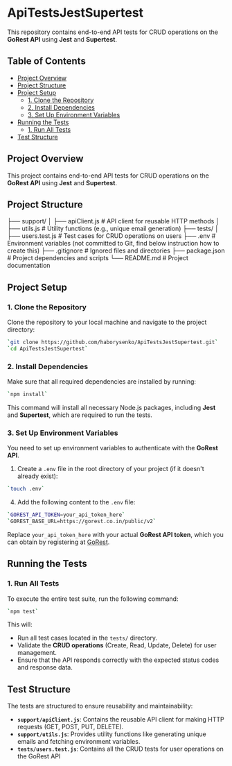 # ApiTestsJestSupertest
This repository contains end-to-end API tests for CRUD operations on the **GoRest API** using **Jest** and **Supertest**.

## Table of Contents
- [Project Overview](#project-overview)
- [Project Structure](#project-structure)
- [Project Setup](#project-setup)
  - [1. Clone the Repository](#1-clone-the-reposiory)
  - [2. Install Dependencies](#2-install-dependencies)
  - [3. Set Up Environment Variables](#3-set-up-environment-variables)
- [Running the Tests](#running-the-tests)
  - [1. Run All Tests](#1-run-all-tests)
- [Test Structure](#test-structure)

## Project Overview
This project contains end-to-end API tests for CRUD operations on the **GoRest API** using **Jest** and **Supertest**.

## Project Structure
├── support/
│   ├── apiClient.js      # API client for reusable HTTP methods
│   ├── utils.js          # Utility functions (e.g., unique email generation)
├── tests/
│   ├── users.test.js     # Test cases for CRUD operations on users
├── .env                  # Environment variables (not committed to Git, find below instruction how to create this)
├── .gitignore            # Ignored files and directories
├── package.json          # Project dependencies and scripts
└── README.md             # Project documentation

## Project Setup
### 1. Clone the Repository

Clone the repository to your local machine and navigate to the project directory:
```bash  
`git clone https://github.com/haborysenko/ApiTestsJestSupertest.git`  
`cd ApiTestsJestSupertest`
```

### 2. Install Dependencies
Make sure that all required dependencies are installed by running:
```bash  
`npm install`
```

This command will install all necessary Node.js packages, including **Jest** and **Supertest**, which are required to run the tests.

### 3. Set Up Environment Variables
You need to set up environment variables to authenticate with the **GoRest API**.

1. Create a `.env` file in the root directory of your project (if it doesn't already exist):
```bash  
`touch .env`
```

4. Add the following content to the `.env` file:
```bash  
`GOREST_API_TOKEN=your_api_token_here`  
`GOREST_BASE_URL=https://gorest.co.in/public/v2`
```

Replace `your_api_token_here` with your actual **GoRest API token**, which you can obtain by registering at [GoRest](https://gorest.co.in).

## Running the Tests
### 1. Run All Tests
To execute the entire test suite, run the following command:
```bash  
`npm test`
```

This will:
- Run all test cases located in the `tests/` directory.
- Validate the **CRUD operations** (Create, Read, Update, Delete) for user management.
- Ensure that the API responds correctly with the expected status codes and response data.

## Test Structure
The tests are structured to ensure reusability and maintainability:

- **`support/apiClient.js`**: Contains the reusable API client for making HTTP requests (GET, POST, PUT, DELETE).
- **`support/utils.js`**: Provides utility functions like generating unique emails and fetching environment variables.
- **`tests/users.test.js`**: Contains all the CRUD tests for user operations on the GoRest API
